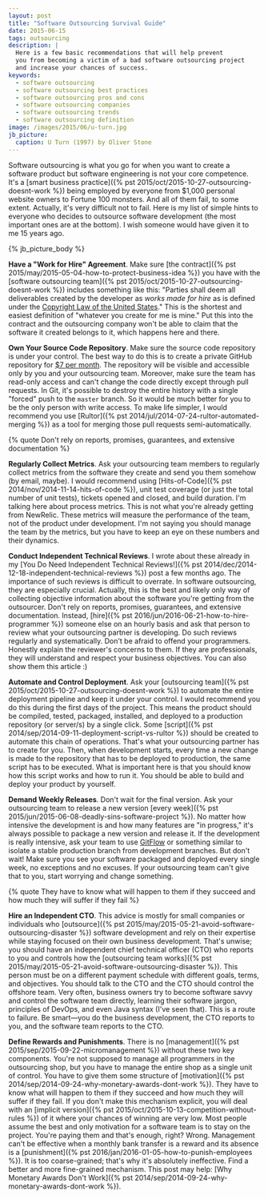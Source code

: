 ```yaml
---
layout: post
title: "Software Outsourcing Survival Guide"
date: 2015-06-15
tags: outsourcing
description: |
  Here is a few basic recommendations that will help prevent
  you from becoming a victim of a bad software outsourcing project
  and increase your chances of success.
keywords:
  - software outsourcing
  - software outsourcing best practices
  - software outsourcing pros and cons
  - software outsourcing companies
  - software outsourcing trends
  - software outsourcing definition
image: /images/2015/06/u-turn.jpg
jb_picture:
  caption: U Turn (1997) by Oliver Stone
---
```


Software outsourcing is what you go for when you want to create
a software product but software engineering is not your core
competence. It's a [smart business practice]({% pst 2015/oct/2015-10-27-outsourcing-doesnt-work %})
being employed by everyone
from $1,000 personal website owners to Fortune 100 monsters.
And all of them fail, to some extent. Actually, it's very difficult
not to fail. Here is my list of simple hints to everyone who
decides to outsource software development (the most important ones are
at the bottom). I wish someone would have given it to me 15 years ago.

<!--more-->

{% jb_picture_body %}

**Have a "Work for Hire" Agreement**.
Make sure [the contract]({% pst 2015/may/2015-05-04-how-to-protect-business-idea %})
you have with the [software outsourcing team]({% pst 2015/oct/2015-10-27-outsourcing-doesnt-work %})
includes something like this: "Parties shall deem all deliverables created by
the developer as _works made for hire_ as is defined under the
[Copyright Law of the United States](http://www.copyright.gov/title17/)."
This is the shortest and easiest definition of "whatever you create
for me is mine." Put this into the contract and the outsourcing company
won't be able to claim that the software it created belongs to it,
which happens here and there.

**Own Your Source Code Repository**.
Make sure the source code repository is under your control. The best
way to do this is to create a private GitHub repository for
[$7 per month](https://github.com/pricing). The repository will be visible and
accessible only by you and your outsourcing team. Moreover, make sure
the team has read-only access and can't change the code directly except
through pull requests. In Git, it's possible to destroy the entire history
with a single "forced" push to the `master` branch. So it would be much better
for you to be the only person with write access. To make life simpler,
I would recommend you use [Rultor]({% pst 2014/jul/2014-07-24-rultor-automated-merging %})
as a tool for merging those pull requests semi-automatically.

{% quote Don't rely on reports, promises, guarantees, and extensive documentation %}

**Regularly Collect Metrics**.
Ask your outsourcing team members to regularly collect metrics from the software
they create and send you them somehow (by email, maybe). I would recommend using
[Hits-of-Code]({% pst 2014/nov/2014-11-14-hits-of-code %}),
unit test coverage (or just the total number of unit tests), tickets opened and closed,
and build duration. I'm talking here about process metrics. This is not what
you're already getting from NewRelic. These metrics will measure the
performance of the team, not of the product under development. I'm not saying
you should manage the team by the metrics, but you have to keep
an eye on these numbers and their dynamics.

**Conduct Independent Technical Reviews**.
I wrote about these already in my
[You Do Need Independent Technical Reviews!]({% pst 2014/dec/2014-12-18-independent-technical-reviews %})
post a few months ago. The importance of such reviews is difficult
to overrate. In software outsourcing, they are especially crucial.
Actually, this is the best and likely only way of collecting
objective information about the software you're getting from the outsourcer.
Don't rely on reports, promises, guarantees, and extensive documentation.
Instead, [hire]({% pst 2016/jun/2016-06-21-how-to-hire-programmer %})
someone else on an hourly basis and ask that person
to review what your outsourcing partner is developing. Do such reviews
regularly and systematically. Don't be afraid to offend your programmers.
Honestly explain the reviewer's concerns to them. If they are professionals, they
will understand and respect your business objectives.
You can also show them this article :)

**Automate and Control Deployment**.
Ask your
[outsourcing team]({% pst 2015/oct/2015-10-27-outsourcing-doesnt-work %})
to automate the entire deployment pipeline and
keep it under your control. I would recommend you do this during the first
days of the project. This means the product should be compiled, tested,
packaged, installed, and deployed to a production repository (or server/s) by
a single click. Some
[script]({% pst 2014/sep/2014-09-11-deployment-script-vs-rultor %})
should be created to automate this chain
of operations. That's what your outsourcing partner has to create for you.
Then, when development starts, every time a new change is made to the
repository that has to be deployed to production, the same script has
to be executed. What is important here is that you should know how
this script works and how to run it. You should be able to build and deploy your
product by yourself.

**Demand Weekly Releases**.
Don't wait for the final version. Ask your outsourcing team to release
a new version
[every week]({% pst 2015/jun/2015-06-08-deadly-sins-software-project %}).
No matter how intensive the development is and
how many features are "in progress," it's always possible to package
a new version and release it. If the development is really intensive,
ask your team to use
[GitFlow](http://nvie.com/posts/a-successful-git-branching-model/)
or something similar to isolate a stable
production branch from development branches. But don't wait! Make sure
you see your software packaged and deployed every single week, no exceptions
and no excuses. If your outsourcing team can't give that to you, start worrying
and change something.

{% quote They have to know what will happen to them if they succeed and how much they will suffer if they fail %}

**Hire an Independent CTO**.
This advice is mostly for small companies or individuals who
[outsource]({% pst 2015/may/2015-05-21-avoid-software-outsourcing-disaster %})
software development and rely on their expertise while staying focused
on their own business development. That's unwise; you should have an independent
chief technical officer (CTO) who reports to you and controls how the
[outsourcing team works]({% pst 2015/may/2015-05-21-avoid-software-outsourcing-disaster %}).
This person must be on a different payment
schedule with different goals, terms, and objectives. You should talk to
the CTO and the CTO should control the offshore team. Very often,
business owners try to become software savvy and control the software
team directly, learning their software jargon, principles of DevOps,
and even Java syntax (I've seen that). This is a route to failure.
Be smart&mdash;you do the business development, the CTO reports to you,
and the software team reports to the CTO.

**Define Rewards and Punishments**.
There is no
[management]({% pst 2015/sep/2015-09-22-micromanagement %})
without these two key components. You're not supposed
to manage all programmers in the outsourcing shop, but you have to manage
the entire shop as a single unit of control. You have to give them some
structure of
[motivation]({% pst 2014/sep/2014-09-24-why-monetary-awards-dont-work %}).
They have to know what will happen to them
if they succeed and how much they will suffer if they fail. If you don't
make this mechanism explicit, you will deal with an
[implicit version]({% pst 2015/oct/2015-10-13-competition-without-rules %})
of it where your chances of winning are very low. Most people assume the best
and only motivation for a software team is to stay on the project. You're
paying them and that's enough, right? Wrong. Management can't be effective
when a monthly bank transfer is a reward and its absence is a
[punishment]({% pst 2016/jan/2016-01-05-how-to-punish-employees %}).
It is too coarse-grained; that's why it's absolutely ineffective. Find a better and
more fine-grained mechanism. This post may help:
[Why Monetary Awards Don't Work]({% pst 2014/sep/2014-09-24-why-monetary-awards-dont-work %}).

